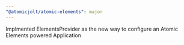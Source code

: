 ```yaml
---
"@atomicjolt/atomic-elements": major
---
```


Implmented ElementsProvider as the new way to configure an Atomic Elements powered Application
